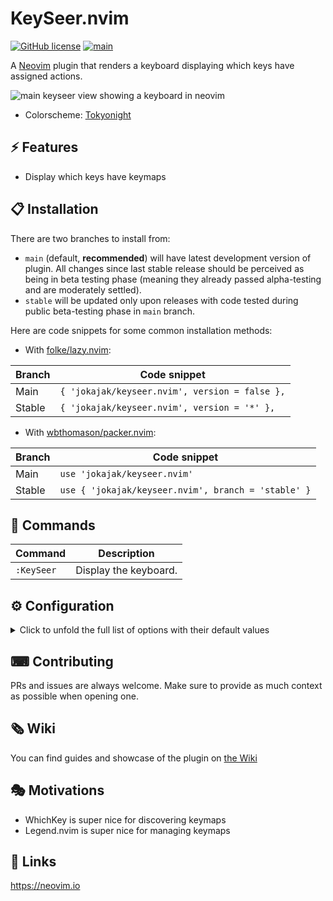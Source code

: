 # KeySeer.nvim

<!-- badges: start -->
[![GitHub license](https://badgen.net/github/license/jokajak/keyseer.nvim)](https://github.com/jokajak/keyseer.nvim/blob/main/LICENSE)
[![main](https://github.com/jokajak/keyseer.nvim/actions/workflows/main.yml/badge.svg?branch=main)](https://github.com/jokajak/keyseer.nvim/actions/workflows/main.yml)
<!-- badges: end -->

A [Neovim][neovim] plugin that renders a keyboard displaying which keys have assigned actions.

<picture>
 <source media="(prefers-color-scheme: dark)" srcset="https://github.com/jokajak/keyseer.nvim/assets/460913/eef5b8f6-5d55-498b-9b77-39b8c4139744">
 <source media="(prefers-color-scheme: light)" srcset="https://github.com/jokajak/keyseer.nvim/assets/460913/ee1b4355-dc96-4655-8091-270eb2e2bec7">
 <img alt="main keyseer view showing a keyboard in neovim" src="https://github.com/jokajak/keyseer.nvim/assets/460913/ee1b4355-dc96-4655-8091-270eb2e2bec7">
</picture>

* Colorscheme: [Tokyonight](https://github.com/folke/tokyonight.nvim)

## ⚡️ Features

* Display which keys have keymaps

## 📋 Installation

There are two branches to install from:

* `main` (default, **recommended**) will have latest development version of plugin. All changes since last stable release should be perceived as being in beta testing phase (meaning they already passed alpha-testing and are moderately settled).
* `stable` will be updated only upon releases with code tested during public beta-testing phase in `main` branch.

Here are code snippets for some common installation methods:

* With [folke/lazy.nvim](https://github.com/folke/lazy.nvim):

| Branch | Code snippet                                         |
|--------|------------------------------------------------------|
| Main   | `{ 'jokajak/keyseer.nvim', version = false },`       |
| Stable | `{ 'jokajak/keyseer.nvim', version = '*' },`         |

* With [wbthomason/packer.nvim](https://github.com/wbthomason/packer.nvim):

| Branch | Code snippet                                         |
|--------|------------------------------------------------------|
| Main   | `use 'jokajak/keyseer.nvim'`                         |
| Stable | `use { 'jokajak/keyseer.nvim', branch = 'stable' }`  |

## 🧰 Commands

|  Command   |      Description      |
|------------|-----------------------|
| `:KeySeer` | Display the keyboard. |

## ⚙ Configuration

<details>
<summary>Click to unfold the full list of options with their default values</summary>

> **Note**: The options are also available in Neovim by calling `:h keyseer.options`

```lua
KeySeer.config = {
  -- Prints useful logs about what event are triggered, and reasons actions are executed.
  debug = false,
  -- Initial neovim mode to display keybindings
  initial_mode = "n",

  -- Boolean to include built in keymaps in display
  include_builtin_keymaps = false,
  -- Boolean to include global keymaps in display
  include_global_keymaps = true,
  -- Boolean to include buffer keymaps in display
  include_buffer_keymaps = true,
  -- TODO: Represent modifier toggling in highlights
  -- Boolean to include modified keys (e.g. <C-x> or <A-y> or C) in display
  include_modified_keypresses = false,
  -- TODO: Support ignoring whichkey conflicts when showing builtin keymaps
  -- Boolean to ignore whichkey keymaps
  ignore_whichkey_conflicts = true,

  -- Configuration for ui:
  -- - `border` defines border (as in `nvim_open_win()`).
  ui = {
    border = "double", -- none, single, double, shadow
    margin = { 1, 0, 1, 0 }, -- extra window margin [top, right, bottom, left]
    winblend = 0, -- value between 0-100 0 for fully opaque and 100 for fully transparent
    size = {
      width = 65,
      height = 10,
    },
    icons = {
      keyseer = "",
    },
    show_header = true, -- boolean if the header should be shown
  },

  -- Keyboard options
  keyboard = {
    -- Layout of the keycaps
    ---@type string|Keyboard
    layout = "qwerty",
    keycap_padding = { 0, 1, 0, 1 }, -- padding around keycap labels [top, right, bottom, left]
    -- How much padding to highlight around each keycap
    highlight_padding = { 0, 0, 0, 0 },
    -- override the label used to display some keys.
    key_labels = {
      ["Up"] = "↑",
      ["Down"] = "↓",
      ["Left"] = "←",
      ["Right"] = "→",
      ["<F1>"] = "F1",
      ["<F2>"] = "F2",
      ["<F3>"] = "F3",
      ["<F4>"] = "F4",
      ["<F5>"] = "F5",
      ["<F6>"] = "F6",
      ["<F7>"] = "F7",
      ["<F8>"] = "F8",
      ["<F9>"] = "F9",
      ["<F10>"] = "F10",

      -- For example:
      -- ["<space>"] = "SPC",
      -- ["<cr>"] = "RET",
      -- ["<tab>"] = "TAB",
    },
  },
}
```

</details>

## ⌨ Contributing

PRs and issues are always welcome. Make sure to provide as much context as possible when opening one.

## 🗞 Wiki

You can find guides and showcase of the plugin on [the Wiki](https://github.com/josh/keyseer.nvim/wiki)

## 🎭 Motivations

* WhichKey is super nice for discovering keymaps
* Legend.nvim is super nice for managing keymaps

## 󰌷 Links

[Neovim]: <https://neovim.io/>
<https://neovim.io>
